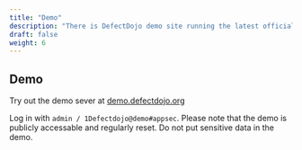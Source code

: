 ```yaml
---
title: "Demo"
description: "There is DefectDojo demo site running the latest officially released version"
draft: false
weight: 6
---
```


## Demo

Try out the demo sever at [demo.defectdojo.org](https://demo.defectdojo.org)

Log in with `admin / 1Defectdojo@demo#appsec`. Please note that the demo is publicly accessable and regularly reset. Do not put sensitive data in the demo.

